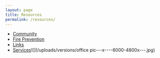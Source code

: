 ```yaml
---
layout: page
title: Resources
permalink: /resources/
---
```



* [Community](/resources/community)
* [Fire Prevention](/resources/fire-prevention)
* [Links](/resources/links)
* [Services](/resources/services)![](/uploads/versions/office pic---x----6000-4800x---.jpg)